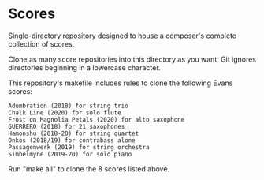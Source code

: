 Scores
======

Single-directory repository designed to house a composer's complete collection of scores.

Clone as many score repositories into this directory as you want: Git ignores directories beginning in a lowercase character.

This repository's makefile includes rules to clone the following Evans scores:

	Adumbration (2018) for string trio
	Chalk Line (2020) for solo flute
	Frost on Magnolia Petals (2020) for alto saxophone
	GUERRERO (2018) for 21 saxophones
	Hamonshu (2018-20) for string quartet
	Onkos (2018/19) for contrabass alone
	Passagenwerk (2019) for string orchestra
	Simbelmyne (2019-20) for solo piano

Run "make all" to clone the 8 scores listed above.
